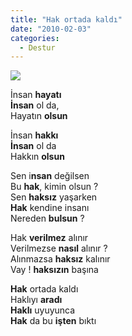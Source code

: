 ```yaml
---
title: "Hak ortada kaldı"
date: "2010-02-03"
categories: 
  - Destur
---
```


![](../uploads/image/insann.jpg)

İnsan **hayatı  
İnsan** ol da,  
Hayatın **olsun**

İnsan **hakkı  
İnsan** ol da  
Hakkın **olsun**

Sen i**nsan** değilsen  
Bu **hak**, kimin olsun ?  
Sen **haksız** yaşarken  
**Hak** kendine insanı  
Nereden **bulsun** ?

Hak **verilmez** alınır  
Verilmezse **nasıl** alınır ?  
Alınmazsa **haksız** kalınır  
Vay ! **haksızın** başına

**Hak** ortada kaldı  
Haklıyı **aradı**  
**Haklı** uyuyunca  
**Hak** da bu **işten** bıktı
